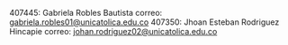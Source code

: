 407445: Gabriela Robles Bautista correo: gabriela.robles01@unicatolica.edu.co
407350: Jhoan Esteban Rodriguez Hincapie correo: johan.rodriguez02@unicatolica.edu.co
